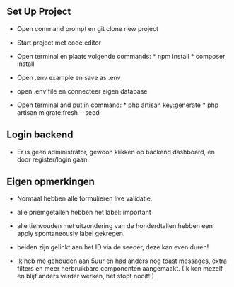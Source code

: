 ## Set Up Project
- Open command prompt en git clone new project

- Start project met code editor

- Open terminal en plaats volgende commands: * npm install * composer install

- Open .env example en save as .env

- open .env file en connecteer eigen database

- Open terminal and put in command: * php artisan key:generate * php artisan migrate:fresh --seed

## Login backend

- Er is geen administrator, gewoon klikken op backend dashboard, en door register/login gaan.

## Eigen opmerkingen

- Normaal hebben alle formulieren live validatie.

- alle priemgetallen hebben het label: important
- alle tienvouden met uitzondering van de honderdtallen hebben een apply spontaneously label gekregen.
- beiden zijn gelinkt aan het ID via de seeder, deze kan even duren!

- Ik heb me gehouden aan 5uur en had anders nog toast messages, extra filters en meer herbruikbare componenten aangemaakt.
 (Ik ken mezelf en blijf anders verder werken, het stopt nooit!!)
